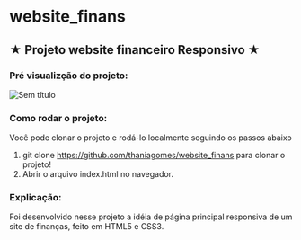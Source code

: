 # website_finans


## ★ **Projeto website financeiro Responsivo** ★

### Pré visualizção do projeto:

![Sem título](https://user-images.githubusercontent.com/79340835/201112155-be59c7ed-cf6a-45cc-90b9-86b23e3d9b13.png)


### Como rodar o projeto:
Você pode clonar o projeto e rodá-lo localmente seguindo os passos abaixo

1. git clone https://github.com/thaniagomes/website_finans para clonar o projeto!
2. Abrir o arquivo index.html no navegador.

### Explicação:

Foi desenvolvido nesse projeto a idéia de página principal responsiva de um site de finanças, feito em HTML5 e CSS3.
